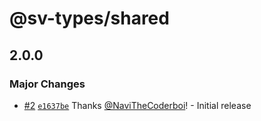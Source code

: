 # @sv-types/shared

## 2.0.0

### Major Changes

-   [#2](https://github.com/NaviTheCoderboi/sv-aria/pull/2) [`e1637be`](https://github.com/NaviTheCoderboi/sv-aria/commit/e1637be52453ef1b4a3e3d2ee62144b3c4a32295) Thanks [@NaviTheCoderboi](https://github.com/NaviTheCoderboi)! - Initial release
